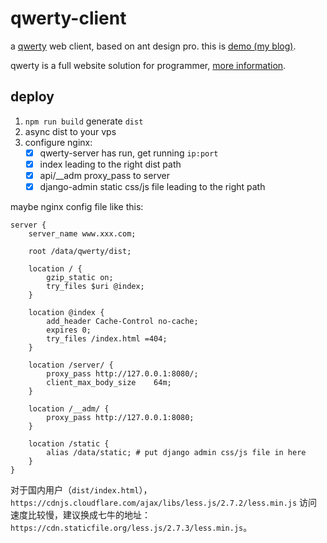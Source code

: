 # qwerty-client

a [qwerty](https://github.com/zhangjie2012/qwerty) web client, based on ant design pro. this is [demo (my blog)](http://www.zhangjiee.com).

qwerty is a full website solution for programmer, [more information](https://github.com/zhangjie2012/qwerty).

## deploy

1. `npm run build` generate `dist`
2. async dist to your vps
3. configure nginx:
    + [x] qwerty-server has run, get running `ip:port`
    + [x] index leading to the right dist path
    + [x] api/__adm proxy_pass to server
    + [x] django-admin static css/js file leading to the right path

maybe nginx config file like this:

``` nginx
server {
    server_name www.xxx.com;

    root /data/qwerty/dist;

    location / {
        gzip_static on;
        try_files $uri @index;
    }

    location @index {
        add_header Cache-Control no-cache;
        expires 0;
        try_files /index.html =404;
    }

    location /server/ {
        proxy_pass http://127.0.0.1:8080/;
        client_max_body_size    64m;
    }

    location /__adm/ {
        proxy_pass http://127.0.0.1:8080;
    }

    location /static {
        alias /data/static; # put django admin css/js file in here
    }
}
```

对于国内用户（`dist/index.html`），`https://cdnjs.cloudflare.com/ajax/libs/less.js/2.7.2/less.min.js` 访问速度比较慢，建议换成七牛的地址：`https://cdn.staticfile.org/less.js/2.7.3/less.min.js`。
